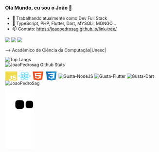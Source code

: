 ### Olá Mundo, eu sou o João 👋

- 🔭 Trabalhando atualmente como Dev Full Stack
- 🌱 TypeScript, PHP, Flutter, Dart, MYSQLl, MONGO...
- 📫 Contato: https://joaopedrosag.github.io/link-tree/

<div> 
  <a href="https://instagram.com/joaopedrosag" target="_blank"><img src="https://img.shields.io/badge/-Instagram-%23E4405F?style=for-the-badge&logo=instagram&logoColor=white" target="_blank"></a>
  <a href = "mailto:saggiorato123@gmail.com"><img src="https://img.shields.io/badge/-Gmail-%23333?style=for-the-badge&logo=gmail&logoColor=white" target="_blank"></a>
  <a href="https://www.linkedin.com/in/joaopedrosag/" target="_blank"><img src="https://img.shields.io/badge/-LinkedIn-%230077B5?style=for-the-badge&logo=linkedin&logoColor=white" target="_blank"></a> 
 
 
</div>



--> Acadêmico de Ciência da Computação|Unesc|



![Top Langs](https://github-readme-stats.vercel.app/api/top-langs/?username=joaopedrosag&theme=dark&layout=compact)
<img align="left" width="450px" alt="JoaoPedrosag Github Stats" src="https://github-readme-stats.vercel.app/api?username=JoaoPedrosag&theme=dark&show_icons=false&hide_border=true" />

</div>
<div style="display: inline_block"><br>
  <img align="center" alt="Joao-Js" height="30" width="40" src="https://raw.githubusercontent.com/devicons/devicon/master/icons/javascript/javascript-plain.svg">
  <img align="center" alt="Joao-React" height="30" width="40" src="https://raw.githubusercontent.com/devicons/devicon/master/icons/react/react-original.svg">
  <img align="center" alt="Joao-HTML" height="30" width="40" src="https://raw.githubusercontent.com/devicons/devicon/master/icons/html5/html5-original.svg">
  <img align="center" alt="Rafa-CSS" height="30" width="40" src="https://raw.githubusercontent.com/devicons/devicon/master/icons/css3/css3-original.svg">
  <img align="center" alt="Gusta-NodeJS" height="30" width="40" src="https://cdn.jsdelivr.net/gh/devicons/devicon/icons/nodejs/nodejs-original.svg" />
  <img align="center" alt="Gusta-Flutter" height="30" width="40" src="https://cdn.jsdelivr.net/gh/devicons/devicon/icons/flutter/flutter-original.svg"/>
  <img align="center" alt="Gusta-Dart" height="30" width="40" src="https://cdn.jsdelivr.net/gh/devicons/devicon/icons/dart/dart-original.svg" /> 
  <img  src=https://komarev.com/ghpvc/?username=JoaoPedrosag alt=JoaoPedroSag /> 
 

</div>


![Snake animation](https://github.com/joaopedrosag/joaopedrosag/blob/output/github-contribution-grid-snake.svg)


